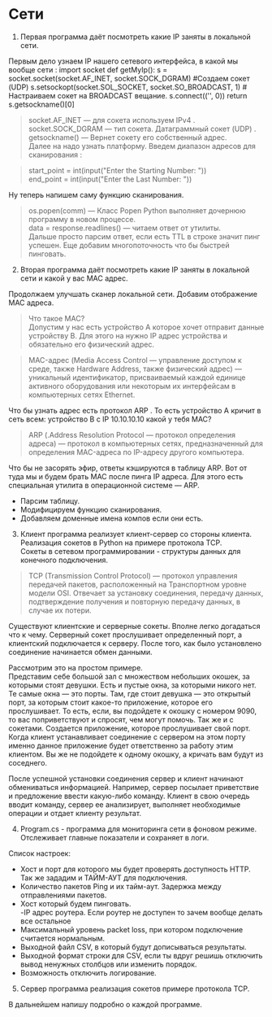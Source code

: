 # Сети 

1. Первая программа даёт посмотреть какие IP заняты в локальной сети.

  Первым дело узнаем IP нашего сетевого интерфейса, в какой мы вообще сети :
      import socket
      def getMyIp():
          s = socket.socket(socket.AF_INET, socket.SOCK_DGRAM) #Создаем сокет (UDP)
          s.setsockopt(socket.SOL_SOCKET, socket.SO_BROADCAST, 1) # Настраиваем сокет на BROADCAST вещание.
          s.connect(('<broadcast>', 0))
          return s.getsockname()[0]
  
> socket.AF_INET — для сокета используем IPv4 .  
> socket.SOCK_DGRAM — тип сокета. Датаграммный сокет (UDP) .  
> getsockname() — Вернет сокету его собственный адрес.  
  Далее на надо узнать платформу.
  Введем диапазон адресов для сканирования :

> start_point = int(input("Enter the Starting Number: "))  
> end_point = int(input("Enter the Last Number: "))

  Ну теперь напишем саму функцию сканирования.  
> os.popen(comm) — Класс Popen Python выполняет дочернюю программу в новом процессе.  
> data = response.readlines() — читаем ответ от утилиты.  
Дальше просто парсим ответ, если есть TTL в строке значит пинг успешен.
Еще добавим многопоточность что бы быстрей пинговать. 

2. Вторая программа даёт посмотреть какие IP заняты в локальной сети и какой у вас MAC адрес. 

Продолжаем улучшать сканер локальной сети. Добавим отображение MAC адреса.

> Что такое MAC?   
  Допустим у нас есть устройство А которое хочет отправит данные устройству В. Для этого на нужно IP адрес устройства и обязательно его физический адрес.  

> MAC-адрес (Media Access Control — управление доступом к среде, также Hardware Address, также физический адрес) — уникальный идентификатор, присваиваемый каждой единице активного оборудования или некоторым их интерфейсам в компьютерных сетях Ethernet.  

Что бы узнать адрес есть протокол ARP . То есть устройство A кричит в сеть всем: устройство В с IP 10.10.10.10 какой у тебя MAC?  

> ARP (.Address Resolution Protocol — протокол определения адреса) — протокол в компьютерных сетях, предназначенный для определения MAC-адреса по IP-адресу другого компьютера.  

Что бы не засорять эфир, ответы кэшируются в таблицу ARP. Вот от туда мы и будем брать MAC после пинга IP адреса. Для этого есть специальная утилита в операционной системе — ARP.  

- Парсим таблицу.
- Модифицируем функцию сканирования.  
- Добавляем доменные имена компов если они есть.

3. Клиент программа реализует клиент-сервер со стороны клиента.   
Реализация сокетов в Python на примере протокола TCP.  
Сокеты в сетевом программировании - структуры данных для конечного подключения.  

> TCP (Transmission Control Protocol) — протокол управления передачей пакетов, расположенный на Транспортном уровне модели OSI. Отвечает за установку соединения, передачу данных, подтверждение получения и повторную передачу данных, в случае их потери.    

Существуют клиентские и серверные сокеты. Вполне легко догадаться что к чему. Серверный сокет прослушивает определенный порт, а клиентский подключается к серверу. После того, как было установлено соединение начинается обмен данными.  

Рассмотрим это на простом примере.  
Представим себе большой зал с множеством небольших окошек, за которыми стоят девушки. Есть и пустые окна, за которыми никого нет. Те самые окна — это порты. Там, где стоит девушка — это открытый порт, за которым стоит какое-то приложение, которое его прослушивает. То есть, если, вы подойдете к окошку с номером 9090, то вас поприветствуют и спросят, чем могут помочь. Так же и с сокетами. 
Создается приложение, которое прослушивает свой порт. Когда клиент устанавливает соединение с сервером на этом порту именно данное приложение будет ответственно за работу этим клиентом. Вы же не подойдете к одному окошку, а кричать вам будут из соседнего.  

После успешной установки соединения сервер и клиент начинают обмениваться информацией. Например, сервер посылает приветствие и предложение ввести какую-либо команду. Клиент в свою очередь вводит команду, сервер ее анализирует, выполняет необходимые операции и отдает клиенту результат.  

4. Program.cs - программа для мониторинга сети в фоновом режиме. Отслеживает главные показатели и сохраняет в логи. 

Список настроек:  
- Хост и порт для которого мы будет проверять доступность HTTP. Так же зададим и ТАЙМ-АУТ для подключения.  
- Количество пакетов Ping и их тайм-аут. Задержка между отправлениями пакетов.  
- Хост который будем пинговать.  
-IP адрес роутера. Если роутер не доступен то зачем вообще делать все остальное   
- Максимальный уровень packet loss, при котором подключение считается нормальным.  
- Выходной файл CSV, в который будут дописываться результаты.  
- Выходной формат строки для CSV, если ты вдруг решишь отключить вывод ненужных столбцов или изменить порядок.  
- Возможность отключить логирование.  
  
5. Сервер программа реализация сокетов примере протокола TCP.

В дальнейшем напишу подробно о каждой программе. 
